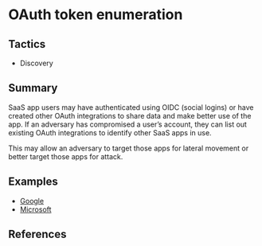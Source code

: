 # OAuth token enumeration

## Tactics
* Discovery

## Summary
SaaS app users may have authenticated using OIDC (social logins) or have created other OAuth integrations to share data and make better use of the app. If an adversary has compromised a user’s account, they can list out existing OAuth integrations to identify other SaaS apps in use.

This may allow an adversary to target those apps for lateral movement or better target those apps for attack.

## Examples
* [Google](examples/google.md)
* [Microsoft](examples/microsoft.md)

## References